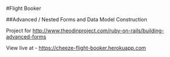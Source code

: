 #Flight Booker

##Advanced / Nested Forms and Data Model Construction

Project for http://www.theodinproject.com/ruby-on-rails/building-advanced-forms

View live at - https://cheeze-flight-booker.herokuapp.com
